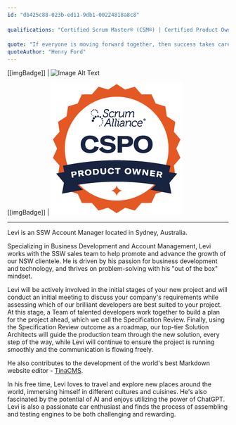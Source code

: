 ```yaml
---
id: "db425c88-023b-ed11-9db1-00224818a8c8"

qualifications: "Certified Scrum Master® (CSM®) | Certified Product Owner® (CSPO®)"

quote: "If everyone is moving forward together, then success takes care of itself."
quoteAuthor: "Henry Ford"
---
```

[[imgBadge]]
| ![Image Alt Text](../badges/Certification-scrumalliance-master.png)

[[imgBadge]]
| ![Image Alt Text](../badges/scrum-product-owner.png)

---

Levi is an SSW Account Manager located in Sydney, Australia.

Specializing in Business Development and Account Management, Levi works with the SSW sales team to help promote and advance the growth of our NSW clientele. He is driven by his passion for business development and technology, and thrives on problem-solving with his "out of the box" mindset.

Levi will be actively involved in the initial stages of your new project and will conduct an initial meeting to discuss your company's requirements while assessing which of our brilliant developers are best suited to your project. At this stage, a Team of talented developers work together to build a plan for the project ahead, which we call the Specification Review. Finally, using the Specification Review outcome as a roadmap, our top-tier Solution Architects will guide the production team through the new solution, every step of the way, while Levi will continue to ensure the project is running smoothly and the communication is flowing freely.

He also contributes to the development of the world's best Markdown website editor - [TinaCMS](https://tina.io/).

In his free time, Levi loves to travel and explore new places around the world, immersing himself in different cultures and cuisines. He's also fascinated by the potential of AI and enjoys utilizing the power of ChatGPT. Levi is also a passionate car enthusiast and finds the process of assembling and testing engines to be both challenging and rewarding. 
